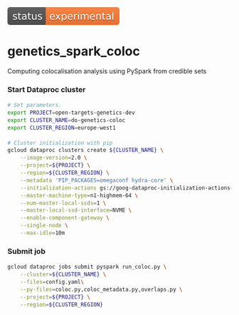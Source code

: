 [![status: experimental](https://github.com/GIScience/badges/raw/master/status/experimental.svg)](https://github.com/GIScience/badges#experimental)

# genetics_spark_coloc
Computing colocalisation analysis using PySpark from credible sets

### Start Dataproc cluster

```bash
# Set parameters.
export PROJECT=open-targets-genetics-dev
export CLUSTER_NAME=do-genetics-coloc
export CLUSTER_REGION=europe-west1

# Cluster initialization with pip
gcloud dataproc clusters create ${CLUSTER_NAME} \
    --image-version=2.0 \
    --project=${PROJECT} \
    --region=${CLUSTER_REGION} \
    --metadata 'PIP_PACKAGES=omegaconf hydra-core' \
    --initialization-actions gs://goog-dataproc-initialization-actions-europe-west1/python/pip-install.sh                                                  \
    --master-machine-type=n1-highmem-64 \
    --num-master-local-ssds=1 \
    --master-local-ssd-interface=NVME \
    --enable-component-gateway \
    --single-node \
    --max-idle=10m
```

### Submit job

```bash
gcloud dataproc jobs submit pyspark run_coloc.py \
    --cluster=${CLUSTER_NAME} \
    --files=config.yaml\
    --py-files=coloc.py,coloc_metadata.py,overlaps.py \
    --project=${PROJECT} \
    --region=${CLUSTER_REGION}
```
